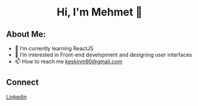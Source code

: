 <h1 align="center">Hi, I'm Mehmet 👋</h1>

## About Me:

- 🌱 I’m currently learning ReactJS 
- 👀 I’m interested in Front-end development and designing user interfaces
- 📫 How to reach me keskinm90@gmail.com

## Connect

<a href = "https://www.linkedin.com/in/mehmetkeskin028/">Linkedin</a>
